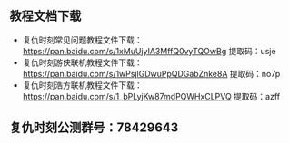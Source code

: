 
## 教程文档下载
* 复仇时刻常见问题教程文件下载：https://pan.baidu.com/s/1xMuUjyIA3MffQ0vyTQOwBg 提取码：usje
* 复仇时刻游侠联机教程文件下载：https://pan.baidu.com/s/1wPsjlGDwuPpQDGabZnke8A 提取码：no7p
* 复仇时刻浩方联机教程文件下载：https://pan.baidu.com/s/1_bPLyjKw87mdPQWHxCLPVQ 提取码：azff



## 复仇时刻公测群号：78429643